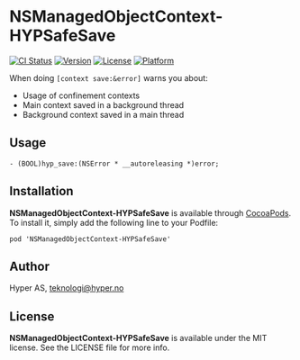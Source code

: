 # NSManagedObjectContext-HYPSafeSave

[![CI Status](http://img.shields.io/travis/hyperoslo/NSManagedObjectContext-HYPSafeSave.svg?style=flat)](https://travis-ci.org/hyperoslo/NSManagedObjectContext-HYPSafeSave)
[![Version](https://img.shields.io/cocoapods/v/NSManagedObjectContext-HYPSafeSave.svg?style=flat)](http://cocoadocs.org/docsets/NSManagedObjectContext-HYPSafeSave)
[![License](https://img.shields.io/cocoapods/l/NSManagedObjectContext-HYPSafeSave.svg?style=flat)](http://cocoadocs.org/docsets/NSManagedObjectContext-HYPSafeSave)
[![Platform](https://img.shields.io/cocoapods/p/NSManagedObjectContext-HYPSafeSave.svg?style=flat)](http://cocoadocs.org/docsets/NSManagedObjectContext-HYPSafeSave)

When doing `[context save:&error]` warns you about:

- Usage of confinement contexts
- Main context saved in a background thread
- Background context saved in a main thread

## Usage

```objc
- (BOOL)hyp_save:(NSError * __autoreleasing *)error;
```

## Installation

**NSManagedObjectContext-HYPSafeSave** is available through [CocoaPods](http://cocoapods.org). To install
it, simply add the following line to your Podfile:

`pod 'NSManagedObjectContext-HYPSafeSave'`

## Author

Hyper AS, teknologi@hyper.no

## License

**NSManagedObjectContext-HYPSafeSave** is available under the MIT license. See the LICENSE file for more info.
